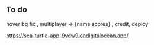## To do
hover bg fix , multiplayer -> {name scores} , credit, deploy

https://sea-turtle-app-9ydw9.ondigitalocean.app/
